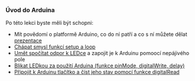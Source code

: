 ### Úvod do Arduina

Po této lekci byste měli být schopni: 
- Mít povědomí o platformě Arduino, co do ní patří a co s ní můžete dělat [prezentace](/prezentace/01_Arduino_Intro.pptx) 
- [Chápat smysl funkcí setup a loop](https://bastlirna.hwkitchen.cz/i-zaklady-1-naproste-minimum/)
- [Umět spočítat odpor k LEDce](https://www.allaboutcircuits.com/tools/led-resistor-calculator/) a zapojit je k Arduinu pomoocí nepájivého pole
- [Blikat LEDkou za použití Arduina (funkce pinMode, digitalWrite, delay)](https://bastlirna.hwkitchen.cz/i-zaklady-2-bliknuti-led/) 
- [Připojit k Arduinu tlačítko a číst jeho stav pomocí funkce digitalRead](https://www.itnetwork.cz/hardware-pc/arduino/hardware/arduino-hrajeme-si-s-ledkami)
